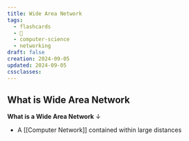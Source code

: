 ```yaml
---
title: Wide Area Network
tags:
  - flashcards
  - 🌱
  - computer-science
  - networking
draft: false
creation: 2024-09-05
updated: 2024-09-05
cssclasses: 
---
```

## What is Wide Area Network

**What is a Wide Area Network**
↓
- A [[Computer Network]] contained within large distances
<!--SR:!2025-01-01,16,290-->